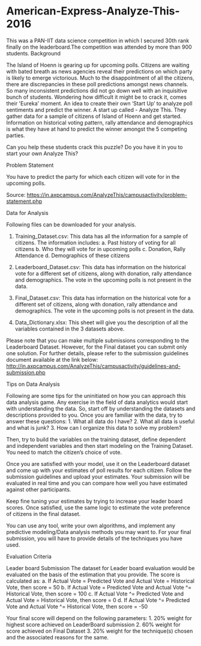 # American-Express-Analyze-This- 2016
This was a PAN-IIT data science competition in which I secured 30th rank finally on the leaderboard.The competition was attended by more than 900 students.
Background

The Island of Hoenn is gearing up for upcoming polls. Citizens are waiting with bated breath as news agencies reveal their predictions on which party is likely to emerge victorious. Much to the disappointment of all the citizens, there are discrepancies in these poll predictions amongst news channels. So many inconsistent predictions did not go down well with an inquisitive bunch of students. Wondering how difficult it might be to crack it, comes their 'Eureka' moment. An idea to create their own ‘Start Up’ to analyze poll sentiments and predict the winner. A start up called - Analyze This. They gather data for a sample of citizens of Island of Hoenn and get started. Information on historical voting pattern, rally attendance and demographics is what they have at hand to predict the winner amongst the 5 competing parties.

Can you help these students crack this puzzle? Do you have it in you to start your own Analyze This?

Problem Statement

You have to predict the party for which each citizen will vote for in the upcoming polls. 

Source: https://in.axpcampus.com/AnalyzeThis/campusactivity/problem-statement.php

Data for Analysis

Following files can be downloaded for your analysis. 

1. Training_Dataset.csv: This data has all the information for a sample of citizens. The information includes: 
    a. Past history of voting for all citizens 
    b. Who they will vote for in upcoming polls 
    c. Donation, Rally Attendance 
    d. Demographics of these citizens 

2. Leaderboard_Dataset.csv: This data has information on the historical vote for a different set of citizens, along with donation, rally attendance and demographics. The vote in the upcoming polls is not present in the data. 

3. Final_Dataset.csv: This data has information on the historical vote for a different set of citizens, along with donation, rally attendance and demographics. The vote in the upcoming polls is not present in the data. 

4. Data_Dictionary.xlsx: This sheet will give you the description of all the variables contained in the 3 datasets above. 

Please note that you can make multiple submissions corresponding to the Leaderboard Dataset. However, for the Final dataset you can submit only one solution. For further details, please refer to the submission guidelines document available at the link below: http://in.axpcampus.com/AnalyzeThis/campusactivity/guidelines-and-submission.php 


Tips on Data Analysis

Following are some tips for the uninitiated on how you can approach this data analysis game. 
Any exercise in the field of data analytics would start with understanding the data. So, start off by understanding the datasets and descriptions provided to you. 
Once you are familiar with the data, try to answer these questions: 
    1. What all data do I have? 
    2. What all data is useful and what is junk? 
    3. How can I organize this data to solve my problem? 


Then, try to build the variables on the training dataset, define dependent and independent variables and then start modeling on the Training Dataset. You need to match the citizen’s choice of vote. 

Once you are satisfied with your model, use it on the Leaderboard dataset and come up with your estimates of poll results for each citizen. Follow the submission guidelines and upload your estimates. Your submission will be evaluated in real time and you can compare how well you have estimated against other participants. 

Keep fine tuning your estimates by trying to increase your leader board scores. Once satisfied, use the same logic to estimate the vote preference of citizens in the final dataset. 

You can use any tool, write your own algorithms, and implement any predictive modeling/Data analysis methods you may want to. For your final submission, you will have to provide details of the techniques you have used. 


Evaluation Criteria

Leader board Submission 
The dataset for Leader board evaluation would be evaluated on the basis of the estimation that you provide. The score is calculated as: 
    a. If Actual Vote = Predicted Vote and Actual Vote = Historical Vote, then score = 50 
    b. If Actual Vote = Predicted Vote and Actual Vote ^= Historical Vote, then score = 100 
    c. If Actual Vote ^= Predicted Vote and Actual Vote = Historical Vote, then score = 0 
    d. If Actual Vote ^= Predicted Vote and Actual Vote ^= Historical Vote, then score = -50 

Your final score will depend on the following parameters: 
    1. 20% weight for highest score achieved on LeaderBoard submission 
    2. 60% weight for score achieved on Final Dataset 
    3. 20% weight for the technique(s) chosen and the associated reasons for the same.
